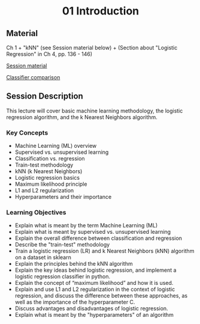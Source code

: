 <h1 align="center">01 Introduction</h1>

## Material

Ch 1 + "kNN" (see Session material below) +  (Section about "Logistic Regression" in Ch 4, pp. 136 - 146)

[Session material](https://viaucdk-my.sharepoint.com/:f:/g/personal/rib_viauc_dk/Ehw3HAQLiH5OuSB14MmZb5gBZxQvOeMDPqkRz7Jvg2hBjw?e=ADVcEv)

[Classifier comparison](https://scikit-learn.org/stable/auto_examples/classification/plot_classifier_comparison.html#sphx-glr-auto-examples-classification-plot-classifier-comparison-py)

## Session Description

This lecture will cover basic machine learning methodology, the logistic regression algorithm, and the k Nearest Neighbors algorithm.

### Key Concepts

- Machine Learning (ML) overview
- Supervised vs. unsupervised learning
- Classification vs. regression
- Train-test methodology
- kNN (k Nearest Neighbors)
- Logistic regression basics
- Maximum likelihood principle
- L1 and L2 regularization
- Hyperparameters and their importance

### Learning Objectives

- Explain what is meant by the term Machine Learning (ML)
- Explain what is meant by supervised vs. unsupervised learning
- Explain the overall difference between classification and regression
- Describe the "train-test" methodology
- Train a logistic regression (LR) and k Nearest Neighbors (kNN) algorithm on a dataset in sklearn
- Explain the principles behind the kNN algorithm
- Explain the key ideas behind logistic regression, and implement a logistic regression classifier in python.
- Explain the concept of “maximum likelihood” and how it is used.
- Explain and use L1 and L2 regularization in the context of logistic regression, and discuss the difference between these approaches, as well as the importance of the hyperparameter C.
- Discuss advantages and disadvantages of logistic regression.
- Explain what is meant by the "hyperparameters" of an algorithm